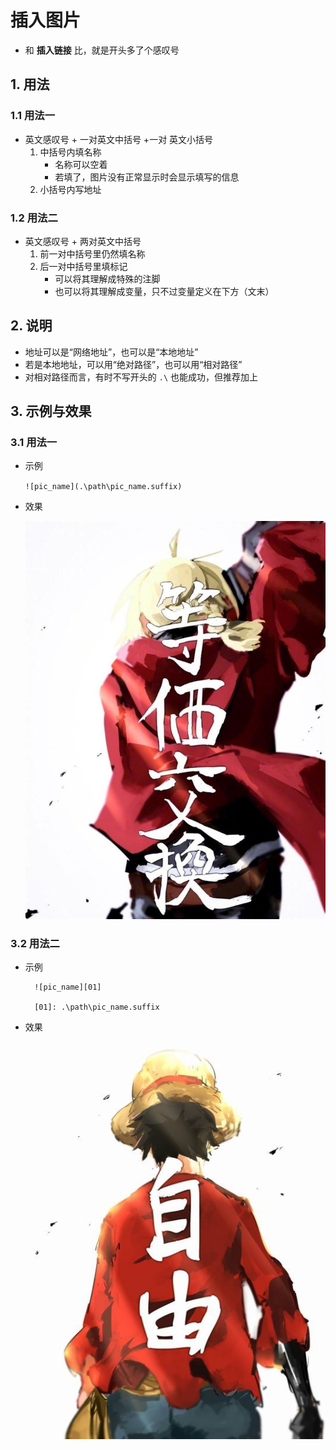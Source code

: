 # 插入图片

- 和 **插入链接** 比，就是开头多了个感叹号

## 1. 用法

### 1.1 用法一

- 英文感叹号 + 一对英文中括号 +一对 英文小括号
    1. 中括号内填名称
        - 名称可以空着
        - 若填了，图片没有正常显示时会显示填写的信息
    2. 小括号内写地址

### 1.2 用法二

- 英文感叹号 + 两对英文中括号
    1. 前一对中括号里仍然填名称
    2. 后一对中括号里填标记
        - 可以将其理解成特殊的注脚
        - 也可以将其理解成变量，只不过变量定义在下方（文末）

## 2. 说明

- 地址可以是“网络地址”，也可以是“本地地址”
- 若是本地地址，可以用“绝对路径”，也可以用“相对路径”
- 对相对路径而言，有时不写开头的 `.\` 也能成功，但推荐加上

## 3. 示例与效果

### 3.1 用法一

- 示例

    `![pic_name](.\path\pic_name.suffix)`

- 效果

    ![爱德华](.\imgs\钢之炼金术师.jpg)

### 3.2 用法二

- 示例

        ![pic_name][01]
        
        [01]: .\path\pic_name.suffix

- 效果

    ![路飞][01]

[01]: .\imgs\海贼王.jpeg
